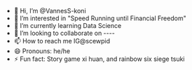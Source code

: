 - 👋 Hi, I’m @VannesS-koni
- 👀 I’m interested in "Speed Running until Financial Freedom"
- 🌱 I’m currently learning Data Science
- 💞️ I’m looking to collaborate on ----
- 📫 How to reach me IG@scewpid
- 😄 Pronouns: he/he
- ⚡ Fun fact: Story game xi huan, and rainbow six siege tsuki

<!---
VannesS-koni/VannesS-koni is a ✨ special ✨ repository because its `README.md` (this file) appears on your GitHub profile.
You can click the Preview link to take a look at your changes.
--->
